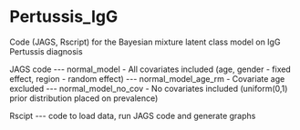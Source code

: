 # Pertussis_IgG
Code (JAGS, Rscript) for the Bayesian mixture latent class model on IgG Pertussis diagnosis

JAGS code
--- normal_model - All covariates included (age, gender - fixed effect, region - random effect)
--- normal_model_age_rm - Covariate age excluded
--- normal_model_no_cov - No covariates included (uniform(0,1) prior distribution placed on prevalence)

Rscipt
--- code to load data, run JAGS code and generate graphs
